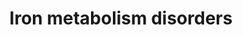 ---
annotations:
- id: DOID:0111256
  parent: genetic disease
  type: Disease Ontology
  value: hyperferritinemia-cataract syndrome
- id: PW:0002631
  parent: regulatory pathway
  type: Pathway Ontology
  value: iron uptake pathway
- id: DOID:12119
  parent: disease of metabolism
  type: Disease Ontology
  value: hemosiderosis
- id: DOID:0050642
  type: Disease Ontology
  value: hypochromic microcytic anemia
- id: PW:0001831
  parent: regulatory pathway
  type: Pathway Ontology
  value: altered iron homeostasis pathway
- id: DOID:2351
  parent: disease of metabolism
  type: Disease Ontology
  value: iron metabolism disease
- id: PW:0000004
  parent: regulatory pathway
  type: Pathway Ontology
  value: regulatory pathway
- id: PW:0000590
  parent: regulatory pathway
  type: Pathway Ontology
  value: iron homeostasis pathway
- id: DOID:0111139
  parent: genetic disease
  type: Disease Ontology
  value: mitochondrial complex III deficiency
- id: DOID:0110737
  parent: genetic disease
  type: Disease Ontology
  value: neurodegeneration with brain iron accumulation 3
- id: CL:0000584
  parent: native cell
  type: Cell Type Ontology
  value: enterocyte
- id: PW:0001589
  parent: disease pathway
  type: Pathway Ontology
  value: inborn error of metabolism pathway
- id: DOID:0050711
  parent: genetic disease
  type: Disease Ontology
  value: aceruloplasminemia
- id: DOID:0111028
  parent: genetic disease
  type: Disease Ontology
  value: hemochromatosis type 4
- id: DOID:0111029
  parent: genetic disease
  type: Disease Ontology
  value: hemochromatosis type 1
- id: CL:0000003
  parent: native cell
  type: Cell Type Ontology
  value: native cell
- id: DOID:12118
  parent: disease of metabolism
  type: Disease Ontology
  value: pulmonary hemosiderosis
- id: DOID:0111031
  parent: genetic disease
  type: Disease Ontology
  value: hemochromatosis type 5
- id: DOID:0111455
  parent: genetic disease
  type: Disease Ontology
  value: GRACILE syndrome
- id: DOID:0111032
  parent: genetic disease
  type: Disease Ontology
  value: hemochromatosis type 2B
- id: DOID:0111027
  parent: genetic disease
  type: Disease Ontology
  value: hemochromatosis type 2A
- id: DOID:0111030
  parent: genetic disease
  type: Disease Ontology
  value: hemochromatosis type 3
- id: DOID:655
  parent: genetic disease
  type: Disease Ontology
  value: inherited metabolic disorder
- id: PW:0001816
  parent: disease pathway
  type: Pathway Ontology
  value: inborn error of metal metabolism pathway
- id: DOID:0111948
  parent: genetic disease
  type: Disease Ontology
  value: immunodeficiency 46
- id: DOID:0110734
  parent: central nervous system disease
  type: Disease Ontology
  value: neurodegeneration with brain iron accumulation
- id: DOID:0050649
  parent: genetic disease
  type: Disease Ontology
  value: atransferrinemia
authors:
- AmauryPelzer
- EmiliaAgasi
- DeSl
- Eweitz
citedin: ''
communities:
- IEM
- ONTOX
description: This pathway was inspired by Figure 40.1 of Chapter 40 (ed. 4) of the
  book of Blau (ISBN 3642403360 (978-3642403361)).  Intestinal iron is reduced by
  an cytochrome b reductase 1 (CYBRD1) and transported into intestinal cells by the
  divalent metal transporter SLC11A2 (or DMT1). Inside cells, iron is stored as ferritin
  (FT). On the basolateral side, iron leaves the epithelium via a basolateral transporter,
  SLC40A1 (or IREG1), followed by oxidation through the action of hephaestin (Heph),
  a membrane-bound ceruloplasmin-like multicopper ferroxidase. Iron-loaded transferrin
  (Fe2-Tf) binds to the transferrin receptor (TfRC) on the surface of cells. The receptor-transferrin
  complex, localized in clathrin-coated pits (TTTT), is invaginated and forms endosomes.
  These specialized endosomes acquire a low internal pH due to the action of a proton
  pump (not shown). This leads to the dissociation of the iron from transferrin. Iron
  can be converted into its ferrous form by the metalloreductase STEAP3 and then leave
  the endosomes via SLC11A2. Apo-transferrin and transferrin receptors recycle to
  the plasma membrane for reuse. This iron uptake mechanism is found in most cell
  types, including enterocyte precursor cells. Excess iron can leave at least some
  cell types via SLC40A1 and can be converted to its ferric form by ceruloplasmin
  (CP), a non-membrane multicopper ferroxidase. Hereditary hemochromatosis results
  from mutations in HFE. HFE forms a heterodimer with β2-microglobulin, and some mutations
  that lead to hemochromatosis interrupt this interaction and thus lead to excess
  iron accumulation. Defects in a second transferrin receptor, TfR2, have recently
  been implicated in type 3 hemochromatosis. Hepcidin (HAMP) modulates cellular iron
  export through ferroportin (SLC40A1) by internalizing it into vesicles when the
  iron concentration is high. HFE, TfR2 and HJV are Hepcidin regulators which are
  mutated in hereditary hemochromatosis.
last-edited: 2024-01-30
ndex: null
organisms:
- Homo sapiens
redirect_from:
- /index.php/Pathway:WP5172
- /instance/WP5172
- /instance/WP5172_r128276
revision: r128276
schema-jsonld:
- '@context': https://schema.org/
  '@id': https://wikipathways.github.io/pathways/WP5172.html
  '@type': Dataset
  creator:
    '@type': Organization
    name: WikiPathways
  description: This pathway was inspired by Figure 40.1 of Chapter 40 (ed. 4) of the
    book of Blau (ISBN 3642403360 (978-3642403361)).  Intestinal iron is reduced by
    an cytochrome b reductase 1 (CYBRD1) and transported into intestinal cells by
    the divalent metal transporter SLC11A2 (or DMT1). Inside cells, iron is stored
    as ferritin (FT). On the basolateral side, iron leaves the epithelium via a basolateral
    transporter, SLC40A1 (or IREG1), followed by oxidation through the action of hephaestin
    (Heph), a membrane-bound ceruloplasmin-like multicopper ferroxidase. Iron-loaded
    transferrin (Fe2-Tf) binds to the transferrin receptor (TfRC) on the surface of
    cells. The receptor-transferrin complex, localized in clathrin-coated pits (TTTT),
    is invaginated and forms endosomes. These specialized endosomes acquire a low
    internal pH due to the action of a proton pump (not shown). This leads to the
    dissociation of the iron from transferrin. Iron can be converted into its ferrous
    form by the metalloreductase STEAP3 and then leave the endosomes via SLC11A2.
    Apo-transferrin and transferrin receptors recycle to the plasma membrane for reuse.
    This iron uptake mechanism is found in most cell types, including enterocyte precursor
    cells. Excess iron can leave at least some cell types via SLC40A1 and can be converted
    to its ferric form by ceruloplasmin (CP), a non-membrane multicopper ferroxidase.
    Hereditary hemochromatosis results from mutations in HFE. HFE forms a heterodimer
    with β2-microglobulin, and some mutations that lead to hemochromatosis interrupt
    this interaction and thus lead to excess iron accumulation. Defects in a second
    transferrin receptor, TfR2, have recently been implicated in type 3 hemochromatosis.
    Hepcidin (HAMP) modulates cellular iron export through ferroportin (SLC40A1) by
    internalizing it into vesicles when the iron concentration is high. HFE, TfR2
    and HJV are Hepcidin regulators which are mutated in hereditary hemochromatosis.
  keywords:
  - (R)-4'-phosphopantothenate
  - (R)-pantothenate
  - BCS1L
  - CP
  - CYBRD1
  - FTH1
  - FTL
  - Fe2+
  - Fe3+
  - HAMP
  - HEPH
  - HFE
  - HJV
  - PANK2
  - SLC11A2
  - SLC40A1
  - STEAP3
  - TF
  - TFR2
  - TFRC
  - UQCRFS1
  license: CC0
  name: Iron metabolism disorders
seo: CreativeWork
title: Iron metabolism disorders
wpid: WP5172
---